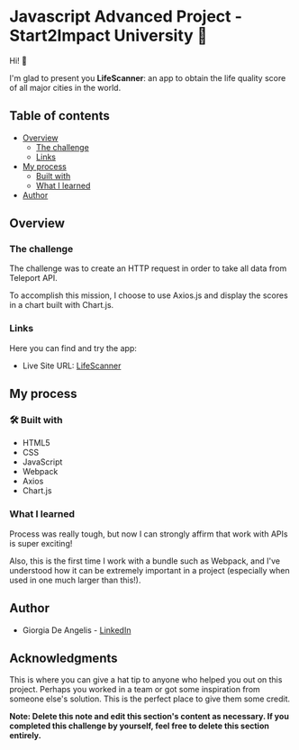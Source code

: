 # Javascript Advanced Project - Start2Impact University 🚀
Hi! 👋

I'm glad to present you **LifeScanner**: an app to obtain the life quality score of all major cities in the world.

## Table of contents

- [Overview](#overview)
  - [The challenge](#the-challenge)
  - [Links](#links)
- [My process](#my-process)
  - [Built with](#built-with)
  - [What I learned](#what-i-learned)
- [Author](#author)

## Overview

### The challenge

The challenge was to create an HTTP request in order to take all data from Teleport API.

To accomplish this mission, I choose to use Axios.js and display the scores in a chart built with Chart.js.

### Links

Here you can find and try the app:

- Live Site URL: [LifeScanner](https://start2impact-lifescanner.netlify.app/)

## My process

### 🛠 Built with

- HTML5
- CSS
- JavaScript
- Webpack
- Axios
- Chart.js

### What I learned

Process was really tough, but now I can strongly affirm that work with APIs is super exciting!

Also, this is the first time I work with a bundle such as Webpack, and I've understood how it can be extremely important in a project (especially when used in one much larger than this!).

## Author

- Giorgia De Angelis - [LinkedIn](https://www.linkedin.com/in/giorgia-de-angelis-webdev/)

## Acknowledgments

This is where you can give a hat tip to anyone who helped you out on this project. Perhaps you worked in a team or got some inspiration from someone else's solution. This is the perfect place to give them some credit.

**Note: Delete this note and edit this section's content as necessary. If you completed this challenge by yourself, feel free to delete this section entirely.**
